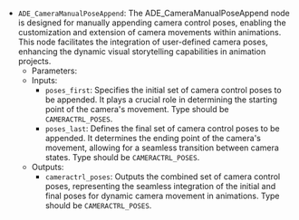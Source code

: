- `ADE_CameraManualPoseAppend`: The ADE_CameraManualPoseAppend node is designed for manually appending camera control poses, enabling the customization and extension of camera movements within animations. This node facilitates the integration of user-defined camera poses, enhancing the dynamic visual storytelling capabilities in animation projects.
    - Parameters:
    - Inputs:
        - `poses_first`: Specifies the initial set of camera control poses to be appended. It plays a crucial role in determining the starting point of the camera's movement. Type should be `CAMERACTRL_POSES`.
        - `poses_last`: Defines the final set of camera control poses to be appended. It determines the ending point of the camera's movement, allowing for a seamless transition between camera states. Type should be `CAMERACTRL_POSES`.
    - Outputs:
        - `cameractrl_poses`: Outputs the combined set of camera control poses, representing the seamless integration of the initial and final poses for dynamic camera movement in animations. Type should be `CAMERACTRL_POSES`.
